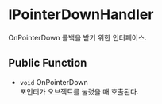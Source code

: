 # IPointerDownHandler
OnPointerDown 콜백을 받기 위한 인터페이스.

## Public Function
- `void` OnPointerDown  
    포인터가 오브젝트를 눌렀을 때 호출된다.